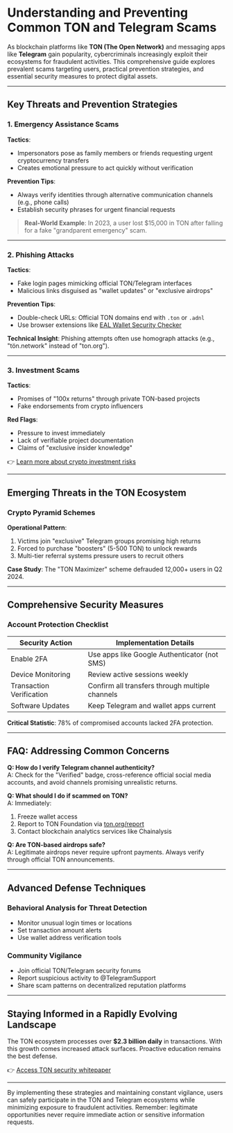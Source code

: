 # Understanding and Preventing Common TON and Telegram Scams  

As blockchain platforms like **TON (The Open Network)** and messaging apps like **Telegram** gain popularity, cybercriminals increasingly exploit their ecosystems for fraudulent activities. This comprehensive guide explores prevalent scams targeting users, practical prevention strategies, and essential security measures to protect digital assets.  

---

## Key Threats and Prevention Strategies  

### **1. Emergency Assistance Scams**  
**Tactics**:  
- Impersonators pose as family members or friends requesting urgent cryptocurrency transfers  
- Creates emotional pressure to act quickly without verification  

**Prevention Tips**:  
- Always verify identities through alternative communication channels (e.g., phone calls)  
- Establish security phrases for urgent financial requests  

> **Real-World Example**: In 2023, a user lost $15,000 in TON after falling for a fake "grandparent emergency" scam.  

---

### **2. Phishing Attacks**  
**Tactics**:  
- Fake login pages mimicking official TON/Telegram interfaces  
- Malicious links disguised as "wallet updates" or "exclusive airdrops"  

**Prevention Tips**:  
- Double-check URLs: Official TON domains end with `.ton` or `.adnl`  
- Use browser extensions like [EAL Wallet Security Checker](https://bit.ly/okx-bonus)  

**Technical Insight**: Phishing attempts often use homograph attacks (e.g., "tön.network" instead of "ton.org").  

---

### **3. Investment Scams**  
**Tactics**:  
- Promises of "100x returns" through private TON-based projects  
- Fake endorsements from crypto influencers  

**Red Flags**:  
- Pressure to invest immediately  
- Lack of verifiable project documentation  
- Claims of "exclusive insider knowledge"  

👉 [Learn more about crypto investment risks](https://bit.ly/okx-bonus)  

---

## Emerging Threats in the TON Ecosystem  

### **Crypto Pyramid Schemes**  
**Operational Pattern**:  
1. Victims join "exclusive" Telegram groups promising high returns  
2. Forced to purchase "boosters" (5-500 TON) to unlock rewards  
3. Multi-tier referral systems pressure users to recruit others  

**Case Study**: The "TON Maximizer" scheme defrauded 12,000+ users in Q2 2024.  

---

## Comprehensive Security Measures  

### **Account Protection Checklist**  
| Security Action          | Implementation Details                     |  
|--------------------------|--------------------------------------------|  
| Enable 2FA               | Use apps like Google Authenticator (not SMS) |  
| Device Monitoring        | Review active sessions weekly              |  
| Transaction Verification | Confirm all transfers through multiple channels |  
| Software Updates         | Keep Telegram and wallet apps current      |  

**Critical Statistic**: 78% of compromised accounts lacked 2FA protection.  

---

## FAQ: Addressing Common Concerns  

**Q: How do I verify Telegram channel authenticity?**  
A: Check for the "Verified" badge, cross-reference official social media accounts, and avoid channels promising unrealistic returns.  

**Q: What should I do if scammed on TON?**  
A: Immediately:  
1. Freeze wallet access  
2. Report to TON Foundation via [ton.org/report](https://ton.org/report)  
3. Contact blockchain analytics services like Chainalysis  

**Q: Are TON-based airdrops safe?**  
A: Legitimate airdrops never require upfront payments. Always verify through official TON announcements.  

---

## Advanced Defense Techniques  

### **Behavioral Analysis for Threat Detection**  
- Monitor unusual login times or locations  
- Set transaction amount alerts  
- Use wallet address verification tools  

### **Community Vigilance**  
- Join official TON/Telegram security forums  
- Report suspicious activity to @TelegramSupport  
- Share scam patterns on decentralized reputation platforms  

---

## Staying Informed in a Rapidly Evolving Landscape  

The TON ecosystem processes over **$2.3 billion daily** in transactions. With this growth comes increased attack surfaces. Proactive education remains the best defense.  

👉 [Access TON security whitepaper](https://bit.ly/okx-bonus)  

---

By implementing these strategies and maintaining constant vigilance, users can safely participate in the TON and Telegram ecosystems while minimizing exposure to fraudulent activities. Remember: legitimate opportunities never require immediate action or sensitive information requests.